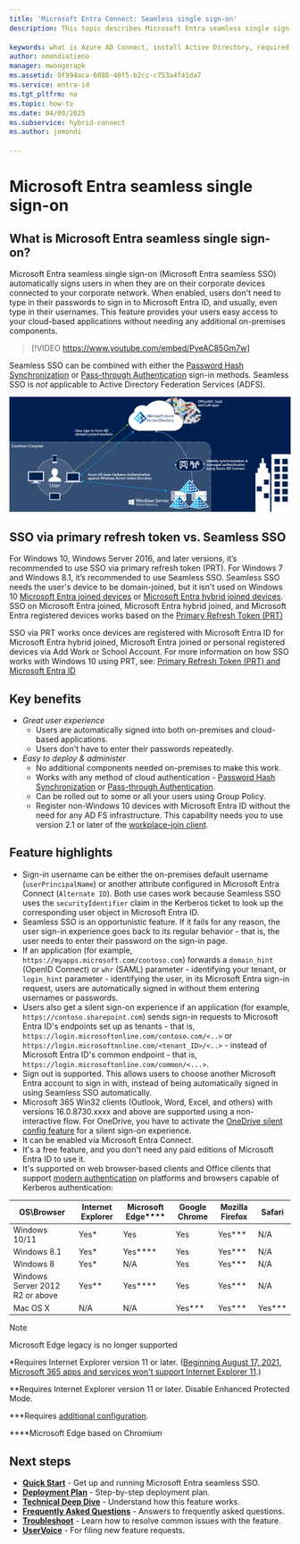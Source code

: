 ```yaml
---
title: 'Microsoft Entra Connect: Seamless single sign-on'
description: This topic describes Microsoft Entra seamless single sign-on and how it allows you to provide true single sign-on for corporate desktop users inside your corporate network.

keywords: what is Azure AD Connect, install Active Directory, required components for Azure AD, SSO, Single Sign-on
author: omondiatieno
manager: mwongerapk
ms.assetid: 9f994aca-6088-40f5-b2cc-c753a4f41da7
ms.service: entra-id
ms.tgt_pltfrm: na
ms.topic: how-to
ms.date: 04/09/2025
ms.subservice: hybrid-connect
ms.author: jomondi

---
```

# Microsoft Entra seamless single sign-on

<a name='what-is-azure-active-directory-seamless-single-sign-on'></a>

## What is Microsoft Entra seamless single sign-on?

Microsoft Entra seamless single sign-on (Microsoft Entra seamless SSO) automatically signs users in when they are on their corporate devices connected to your corporate network. When enabled, users don't need to type in their passwords to sign in to Microsoft Entra ID, and usually, even type in their usernames. This feature provides your users easy access to your cloud-based applications without needing any additional on-premises components.

>[!VIDEO https://www.youtube.com/embed/PyeAC85Gm7w]

Seamless SSO can be combined with either the [Password Hash Synchronization](how-to-connect-password-hash-synchronization.md) or [Pass-through Authentication](how-to-connect-pta.md) sign-in methods. Seamless SSO is *not* applicable to Active Directory Federation Services (ADFS).

![Seamless single sign-on](./media/how-to-connect-sso/sso1.png)

## SSO via primary refresh token vs. Seamless SSO

For Windows 10, Windows Server 2016, and later versions, it’s recommended to use SSO via primary refresh token (PRT). For Windows 7 and Windows 8.1, it’s recommended to use Seamless SSO.
Seamless SSO needs the user's device to be domain-joined, but it isn't used on Windows 10 [Microsoft Entra joined devices](~/identity/devices/concept-directory-join.md) or [Microsoft Entra hybrid joined devices](~/identity/devices/concept-hybrid-join.md). SSO on Microsoft Entra joined, Microsoft Entra hybrid joined, and Microsoft Entra registered devices works based on the [Primary Refresh Token (PRT)](~/identity/devices/concept-primary-refresh-token.md)

SSO via PRT works once devices are registered with Microsoft Entra ID for Microsoft Entra hybrid joined, Microsoft Entra joined or personal registered devices via Add Work or School Account. 
For more information on how SSO works with Windows 10 using PRT, see: [Primary Refresh Token (PRT) and Microsoft Entra ID](~/identity/devices/concept-primary-refresh-token.md)


## Key benefits

- *Great user experience*
  - Users are automatically signed into both on-premises and cloud-based applications.
  - Users don't have to enter their passwords repeatedly.
- *Easy to deploy & administer*
  - No additional components needed on-premises to make this work.
  - Works with any method of cloud authentication - [Password Hash Synchronization](how-to-connect-password-hash-synchronization.md) or [Pass-through Authentication](how-to-connect-pta.md).
  - Can be rolled out to some or all your users using Group Policy.
  - Register non-Windows 10 devices with Microsoft Entra ID without the need for any AD FS infrastructure. This capability needs you to use version 2.1 or later of the [workplace-join client](https://www.microsoft.com/download/details.aspx?id=53554).

## Feature highlights

- Sign-in username can be either the on-premises default username (`userPrincipalName`) or another attribute configured in Microsoft Entra Connect (`Alternate ID`). Both use cases work because Seamless SSO uses the `securityIdentifier` claim in the Kerberos ticket to look up the corresponding user object in Microsoft Entra ID.
- Seamless SSO is an opportunistic feature. If it fails for any reason, the user sign-in experience goes back to its regular behavior - that is, the user needs to enter their password on the sign-in page.
- If an application (for example,  `https://myapps.microsoft.com/contoso.com`) forwards a `domain_hint` (OpenID Connect) or `whr` (SAML) parameter - identifying your tenant, or `login_hint` parameter - identifying the user, in its Microsoft Entra sign-in request, users are automatically signed in without them entering usernames or passwords.
- Users also get a silent sign-on experience if an application (for example, `https://contoso.sharepoint.com`) sends sign-in requests to Microsoft Entra ID's endpoints set up as tenants - that is, `https://login.microsoftonline.com/contoso.com/<..>` or `https://login.microsoftonline.com/<tenant_ID>/<..>` - instead of Microsoft Entra ID's common endpoint - that is, `https://login.microsoftonline.com/common/<...>`.
- Sign out is supported. This allows users to choose another Microsoft Entra account to sign in with, instead of being automatically signed in using Seamless SSO automatically.
- Microsoft 365 Win32 clients (Outlook, Word, Excel, and others) with versions 16.0.8730.xxxx and above are supported using a non-interactive flow. For OneDrive, you have to activate the [OneDrive silent config feature](https://techcommunity.microsoft.com/t5/Microsoft-OneDrive-Blog/Previews-for-Silent-Sync-Account-Configuration-and-Bandwidth/ba-p/120894) for a silent sign-on experience.
- It can be enabled via Microsoft Entra Connect.
- It's a free feature, and you don't need any paid editions of Microsoft Entra ID to use it.
- It's supported on web browser-based clients and Office clients that support [modern authentication](/microsoft-365/enterprise/modern-auth-for-office-2013-and-2016) on platforms and browsers capable of Kerberos authentication:

| OS\Browser |Internet Explorer|Microsoft Edge\*\*\*\*|Google Chrome|Mozilla Firefox|Safari|
| --- | --- |--- | --- | --- | -- |
|Windows 10/11|Yes\*|Yes|Yes|Yes\*\*\*|N/A|
|Windows 8.1|Yes\*|Yes*\*\*\*|Yes|Yes\*\*\*|N/A|
|Windows 8|Yes\*|N/A|Yes|Yes\*\*\*|N/A|
|Windows Server 2012 R2 or above|Yes\*\*|Yes****|Yes|Yes\*\*\*|N/A|
|Mac OS X|N/A|N/A|Yes\*\*\*|Yes\*\*\*|Yes\*\*\*|

 > [!NOTE]
 >Microsoft Edge legacy is no longer supported


\*Requires Internet Explorer version 11 or later. ([Beginning August 17, 2021, Microsoft 365 apps and services won't support Internet Explorer 11](https://techcommunity.microsoft.com/t5/microsoft-365-blog/microsoft-365-apps-say-farewell-to-internet-explorer-11-and/ba-p/1591666).)

\*\*Requires Internet Explorer version 11 or later. Disable Enhanced Protected Mode.

\*\*\*Requires [additional configuration](how-to-connect-sso-quick-start.md#browser-considerations).

\*\*\*\*Microsoft Edge based on Chromium

## Next steps

- [**Quick Start**](how-to-connect-sso-quick-start.md) - Get up and running Microsoft Entra seamless SSO.
- [**Deployment Plan**](~/identity/enterprise-apps/plan-sso-deployment.md) - Step-by-step deployment plan.
- [**Technical Deep Dive**](how-to-connect-sso-how-it-works.md) - Understand how this feature works.
- [**Frequently Asked Questions**](how-to-connect-sso-faq.yml) - Answers to frequently asked questions.
- [**Troubleshoot**](tshoot-connect-sso.md) - Learn how to resolve common issues with the feature.
- [**UserVoice**](https://feedback.azure.com/d365community/forum/22920db1-ad25-ec11-b6e6-000d3a4f0789) - For filing new feature requests.

